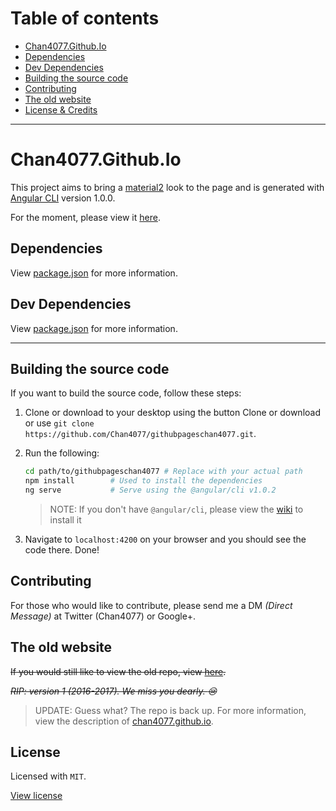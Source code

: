 # Table of contents
- [Chan4077.Github.Io](#chan4077githubio)
- [Dependencies](#dependencies)
- [Dev Dependencies](#dev-dependencies)
- [Building the source code](#building-the-source-code)
- [Contributing](#contributing)
- [The old website](#the-old-website)
- [License & Credits](#license)

---

# Chan4077.Github.Io
This project aims to bring a [material2](https://github.com/angular/material2) look to the page and is generated with [Angular CLI](https://github.com/angular/angular-cli) version 1.0.0.

For the moment, please view it [here](https://githubpageschan4077.firebaseapp.com).

## Dependencies
View [package.json](/package.json) for more information.

## Dev Dependencies
View [package.json](/package.json) for more information.

---
## Building the source code
If you want to build the source code, follow these steps:

1. Clone or download to your desktop using the button Clone or download or use `git clone https://github.com/Chan4077/githubpageschan4077.git`.
2. Run the following:

     ```bash
     cd path/to/githubpageschan4077 # Replace with your actual path
     npm install        # Used to install the dependencies
     ng serve           # Serve using the @angular/cli v1.0.2
     ```
     
     > NOTE: If you don't have `@angular/cli`, please view the [wiki](https://github.com/angular/angular-cli/wiki) to install it
     
3. Navigate to `localhost:4200` on your browser and you should see the code there.
Done!

## Contributing
For those who would like to contribute, please send me a DM _(Direct Message)_ at Twitter (Chan4077) or Google+.

## The old website
~~If you would still like to view the old repo, view [here][old_repo].~~

~~_RIP: version 1 (2016-2017). We miss you dearly. :cry:_~~

> UPDATE: Guess what? The repo is back up. For more information, view the description of [chan4077.github.io][old_repo].

[old_repo]: https://github.com/Chan4077/chan4077.github.io

## License
Licensed with `MIT`.

[View license](/LICENSE)